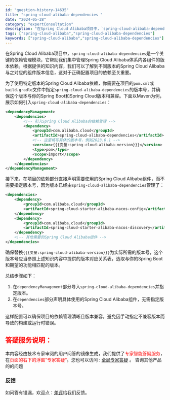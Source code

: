 ```yaml
---
id: "question-history-14635"
title: "spring-cloud-alibaba-dependencies "
date: "2024-05-28"
category: "expertConsultation"
description: "在Spring Cloud Alibaba项目中，`spring-cloud-alibaba-dependencies`是一个关键的依赖管理模块，它帮助我们集中管理Spring Cloud Alibaba体系内各组件的版本依赖。根据提供的知识内容，我们可以了解到不同版本的Spring Cloud A"
tags: ["spring-cloud-alibaba","spring-cloud-alibaba-dependencies"]
keywords: ["spring-cloud-alibaba","spring-cloud-alibaba-dependencies"]
---
```


在Spring Cloud Alibaba项目中，`spring-cloud-alibaba-dependencies`是一个关键的依赖管理模块，它帮助我们集中管理Spring Cloud Alibaba体系内各组件的版本依赖。根据提供的知识内容，我们可以了解到不同版本的Spring Cloud Alibaba与之对应的组件版本信息，这对于正确配置项目的依赖至关重要。

为了使用特定版本的Spring Cloud Alibaba依赖，你需要在项目的`pom.xml`或`build.gradle`文件中指定`spring-cloud-alibaba-dependencies`的版本号，并确保这个版本与你的Spring Boot和Spring Cloud版本相兼容。下面以Maven为例，展示如何引入`spring-cloud-alibaba-dependencies`：

```xml
<dependencyManagement>
    <dependencies>
        <!-- 引入Spring Cloud Alibaba的依赖管理 -->
        <dependency>
            <groupId>com.alibaba.cloud</groupId>
            <artifactId>spring-cloud-alibaba-dependencies</artifactId>
            <!-- 这里填写具体的版本号，例如2023.0.1 -->
            <version>{{{变量:spring-cloud-alibaba-version}}}</version>
            <type>pom</type>
            <scope>import</scope>
        </dependency>
    </dependencies>
</dependencyManagement>
```

接下来，在项目的依赖部分直接声明需要使用的Spring Cloud Alibaba组件，而不需要指定版本号，因为版本已经由`spring-cloud-alibaba-dependencies`管理了：

```xml
<dependencies>
    <dependency>
        <groupId>com.alibaba.cloud</groupId>
        <artifactId>spring-cloud-starter-alibaba-nacos-config</artifactId>
    </dependency>
    <dependency>
        <groupId>com.alibaba.cloud</groupId>
        <artifactId>spring-cloud-starter-alibaba-nacos-discovery</artifactId>
    </dependency>
    <!-- 其他需要的Spring Cloud Alibaba组件 -->
</dependencies>
```

确保替换`{{{变量:spring-cloud-alibaba-version}}}`为实际所需的版本号，这个版本号应当参照上述知识内容中提供的版本对应关系表，选取与你的Spring Boot和期望的功能相匹配的版本。

总结步骤如下：
1. 在`dependencyManagement`部分导入`spring-cloud-alibaba-dependencies`并指定版本。
2. 在`dependencies`部分声明具体使用的Spring Cloud Alibaba组件，无需指定版本号。

这样配置可以确保项目的依赖管理清晰且版本兼容，避免因手动指定不兼容版本而导致的构建或运行时错误。
## <font color="#FF0000">答疑服务说明：</font> 

本内容经由技术专家审阅的用户问答的镜像生成，我们提供了<font color="#FF0000">专家智能答疑服务</font>，在<font color="#FF0000">页面的右下的浮窗”专家答疑“</font>。您也可以访问 : [全局专家答疑](https://opensource.alibaba.com/chatBot) 。 咨询其他产品的的问题

### 反馈
如问答有错漏，欢迎点：[差评](https://ai.nacos.io/user/feedbackByEnhancerGradePOJOID?enhancerGradePOJOId=14641)给我们反馈。
